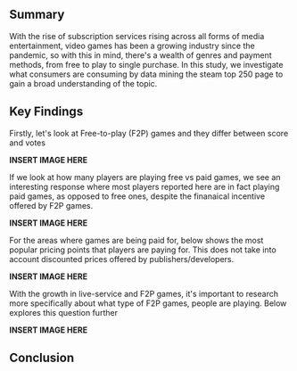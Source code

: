 ## **Summary**

With the rise of subscription services rising across all forms of media entertainment, video games has been a growing industry since the pandemic, so with this in mind, there's a wealth of genres and payment methods, from free to play to single purchase. In this study, we investigate what consumers are consuming by data mining the steam top 250 page to gain a broad understanding of the topic.

## **Key Findings**

Firstly, let's look at Free-to-play (F2P) games and they differ between score and votes

**INSERT IMAGE HERE**

If we look at how many players are playing free vs paid games, we see an interesting response where most players reported here are in fact playing paid games, as opposed to free ones, despite the finanaical incentive offered by F2P games.

**INSERT IMAGE HERE**

For the areas where games are being paid for, below shows the most popular pricing points that players are paying for. This does not take into account discounted prices offered by publishers/developers.

**INSERT IMAGE HERE**

With the growth in live-service and F2P games, it's important to research more specifically about what type of F2P games, people are playing. Below explores this question further

**INSERT IMAGE HERE**



## **Conclusion**

